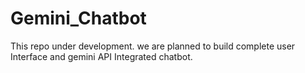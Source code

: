 # Gemini_Chatbot
This repo under development. we are planned to build complete user Interface and gemini API Integrated chatbot.
